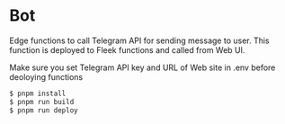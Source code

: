 # Bot

Edge functions to call Telegram API for sending message to user. This function is deployed to Fleek functions and called from Web UI.

Make sure you set Telegram API key and URL of Web site in .env before deoloying functions

```bash
$ pnpm install
$ pnpm run build
$ pnpm run deploy
```

